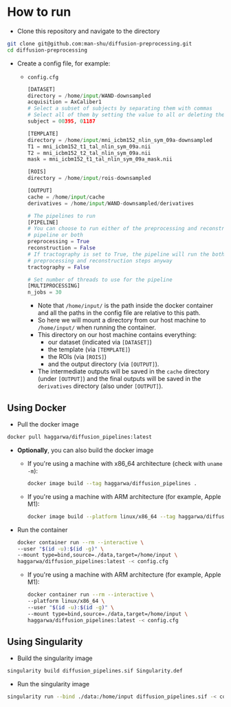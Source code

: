 # How to run

- Clone this repository and navigate to the directory

```bash
git clone git@github.com:man-shu/diffusion-preprocessing.git
cd diffusion-preprocessing
```

- Create a config file, for example:

  - `config.cfg`

    ```python
    [DATASET]
    directory = /home/input/WAND-downsampled
    acquisition = AxCaliber1
    # Select a subset of subjects by separating them with commas
    # Select all of them by setting the value to all or deleting the line
    subject = 00395, 01187

    [TEMPLATE]
    directory = /home/input/mni_icbm152_nlin_sym_09a-downsampled
    T1 = mni_icbm152_t1_tal_nlin_sym_09a.nii
    T2 = mni_icbm152_t2_tal_nlin_sym_09a.nii
    mask = mni_icbm152_t1_tal_nlin_sym_09a_mask.nii

    [ROIS]
    directory = /home/input/rois-downsampled

    [OUTPUT]
    cache = /home/input/cache
    derivatives = /home/input/WAND-downsampled/derivatives

    # The pipelines to run
    [PIPELINE]
    # You can choose to run either of the preprocessing and reconstruction 
    # pipeline or both
    preprocessing = True
    reconstruction = False
    # If tractography is set to True, the pipeline will run the both 
    # preprocessing and reconstruction steps anyway
    tractography = False

    # Set number of threads to use for the pipeline
    [MULTIPROCESSING]
    n_jobs = 30
    ```

    - Note that `/home/input/` is the path inside the docker container and
     all the paths in the config file are relative to this path.
    - So here we will mount a directory from our host machine
     to `/home/input/` when running the container.
    - This directory on our host machine contains everything:
      - our dataset (indicated via `[DATASET]`)
      - the template (via `[TEMPLATE]`)
      - the ROIs (via `[ROIS]`)
      - and the output directory (via `[OUTPUT]`).
    - The intermediate outputs will be saved in the `cache` directory
    (under `[OUTPUT]`) and the final outputs will be saved in the `derivatives`
    directory (also under `[OUTPUT]`).

## Using Docker

- Pull the docker image

```bash
docker pull haggarwa/diffusion_pipelines:latest
```

- **Optionally**, you can also build the docker image

  - If you're using a machine with x86_64 architecture (check with `uname -m`):

    ```bash
    docker image build --tag haggarwa/diffusion_pipelines .
    ```

  - If you're using a machine with ARM architecture (for example, Apple M1):

    ```bash
    docker image build --platform linux/x86_64 --tag haggarwa/diffusion_pipelines .
    ```

- Run the container

    ```bash
    docker container run --rm --interactive \
    --user "$(id -u):$(id -g)" \
    --mount type=bind,source=./data,target=/home/input \
    haggarwa/diffusion_pipelines:latest -< config.cfg 
    ```

  - If you're using a machine with ARM architecture (for example, Apple M1):

    ```bash
    docker container run --rm --interactive \
    --platform linux/x86_64 \
    --user "$(id -u):$(id -g)" \
    --mount type=bind,source=./data,target=/home/input \
    haggarwa/diffusion_pipelines:latest -< config.cfg 
    ```

## Using Singularity

- Build the singularity image

```bash
singularity build diffusion_pipelines.sif Singularity.def
```

- Run the singularity image

```bash
singularity run --bind ./data:/home/input diffusion_pipelines.sif -< config.cfg
```
